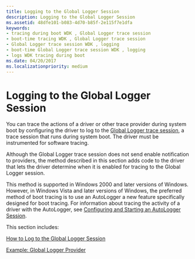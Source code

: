 ```yaml
---
title: Logging to the Global Logger Session
description: Logging to the Global Logger Session
ms.assetid: 48dfe101-b083-4d70-b85f-2e115f7e1dfa
keywords:
- tracing during boot WDK , Global Logger trace session
- boot-time tracing WDK , Global Logger trace session
- Global Logger trace session WDK , logging
- boot-time Global Logger trace session WDK , logging
- logs WDK tracing during boot
ms.date: 04/20/2017
ms.localizationpriority: medium
---
```


# Logging to the Global Logger Session


You can trace the actions of a driver or other trace provider during system boot by configuring the driver to log to the [Global Logger trace session](global-logger-trace-session.md), a trace session that runs during system boot. The driver must be instrumented for software tracing.

Although the Global Logger trace session does not send enable notification to providers, the method described in this section adds code to the driver that lets the driver determine when it is enabled for tracing to the Global Logger session.

This method is supported in Windows 2000 and later versions of Windows. However, in Windows Vista and later versions of Windows, the preferred method of boot tracing is to use an AutoLogger a new feature specifically designed for boot tracing. For information about tracing the activity of a driver with the AutoLogger, see [Configuring and Starting an AutoLogger Session](http://go.microsoft.com/fwlink/p/?linkid=89723).

This section includes:

[How to Log to the Global Logger Session](how-to-log-to-the-global-logger-session.md)

[Example: Global Logger Provider](example--global-logger-provider.md)

 

 





